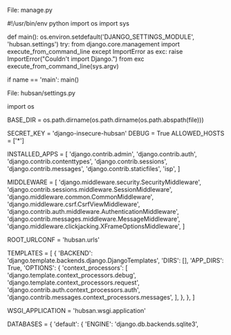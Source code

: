 File: manage.py

#!/usr/bin/env python import os import sys

def main(): os.environ.setdefault('DJANGO_SETTINGS_MODULE', 'hubsan.settings') try: from django.core.management import execute_from_command_line except ImportError as exc: raise ImportError("Couldn't import Django.") from exc execute_from_command_line(sys.argv)

if name == 'main': main()

File: hubsan/settings.py

import os

BASE_DIR = os.path.dirname(os.path.dirname(os.path.abspath(file)))

SECRET_KEY = 'django-insecure-hubsan' DEBUG = True ALLOWED_HOSTS = ['*']

INSTALLED_APPS = [ 'django.contrib.admin', 'django.contrib.auth', 'django.contrib.contenttypes', 'django.contrib.sessions', 'django.contrib.messages', 'django.contrib.staticfiles', 'isp', ]

MIDDLEWARE = [ 'django.middleware.security.SecurityMiddleware', 'django.contrib.sessions.middleware.SessionMiddleware', 'django.middleware.common.CommonMiddleware', 'django.middleware.csrf.CsrfViewMiddleware', 'django.contrib.auth.middleware.AuthenticationMiddleware', 'django.contrib.messages.middleware.MessageMiddleware', 'django.middleware.clickjacking.XFrameOptionsMiddleware', ]

ROOT_URLCONF = 'hubsan.urls'

TEMPLATES = [ { 'BACKEND': 'django.template.backends.django.DjangoTemplates', 'DIRS': [], 'APP_DIRS': True, 'OPTIONS': { 'context_processors': [ 'django.template.context_processors.debug', 'django.template.context_processors.request', 'django.contrib.auth.context_processors.auth', 'django.contrib.messages.context_processors.messages', ], }, }, ]

WSGI_APPLICATION = 'hubsan.wsgi.application'

DATABASES = { 'default': { 'ENGINE': 'django.db.backends.sqlite3',

